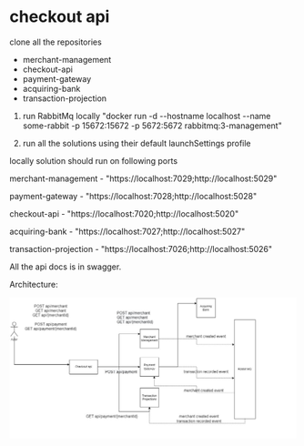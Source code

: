 # checkout api

clone all the repositories
 - merchant-management
 - checkout-api
 - payment-gateway
 - acquiring-bank
 - transaction-projection

1. run RabbitMq locally
  "docker run -d --hostname localhost --name some-rabbit -p 15672:15672 -p 5672:5672 rabbitmq:3-management"
  
2. run all the solutions using their default launchSettings profile

locally solution should run on following ports

  merchant-management 		- "https://localhost:7029;http://localhost:5029"
  
  payment-gateway 	  		- "https://localhost:7028;http://localhost:5028"
  
  checkout-api		  		- "https://localhost:7020;http://localhost:5020"
  
  acquiring-bank	  		- "https://localhost:7027;http://localhost:5027"
  
  transaction-projection	- "https://localhost:7026;http://localhost:5026"
  
  
All the api docs is in swagger.  
  
Architecture:

![alt text](https://github.com/checkout-hanz/checkout-api/blob/main/checkout-architec.JPG?raw=true)
